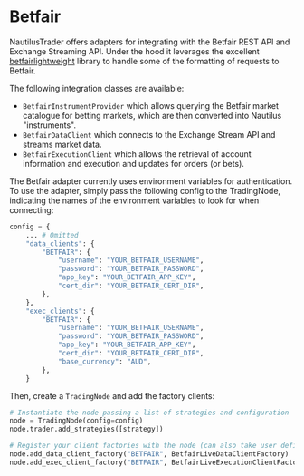 # Betfair

NautilusTrader offers adapters for integrating with the Betfair REST API and 
Exchange Streaming API. Under the hood it leverages the excellent [betfairlightweight](https://github.com/liampauling/betfair) library to handle some of the formatting of requests to Betfair.

The following integration classes are available:
- `BetfairInstrumentProvider` which allows querying the Betfair market catalogue for betting markets, which are then converted into Nautilus "instruments".
- `BetfairDataClient` which connects to the Exchange Stream API and streams market data.
- `BetfairExecutionClient` which allows the retrieval of account information and execution and updates for orders (or bets).

The Betfair adapter currently uses environment variables for authentication. To use the adapter, 
simply pass the following config to the TradingNode, indicating the names of the environment variables 
to look for when connecting:

```python
config = {
    ... # Omitted 
    "data_clients": {
        "BETFAIR": {
            "username": "YOUR_BETFAIR_USERNAME",
            "password": "YOUR_BETFAIR_PASSWORD",
            "app_key": "YOUR_BETFAIR_APP_KEY",
            "cert_dir": "YOUR_BETFAIR_CERT_DIR",
        },
    },
    "exec_clients": {
        "BETFAIR": {
            "username": "YOUR_BETFAIR_USERNAME",
            "password": "YOUR_BETFAIR_PASSWORD",
            "app_key": "YOUR_BETFAIR_APP_KEY",
            "cert_dir": "YOUR_BETFAIR_CERT_DIR",
            "base_currency": "AUD",
        },
    }
```

Then, create a `TradingNode` and add the factory clients:

```python
# Instantiate the node passing a list of strategies and configuration
node = TradingNode(config=config)
node.trader.add_strategies([strategy])

# Register your client factories with the node (can also take user defined factories)
node.add_data_client_factory("BETFAIR", BetfairLiveDataClientFactory)
node.add_exec_client_factory("BETFAIR", BetfairLiveExecutionClientFactory)
```
